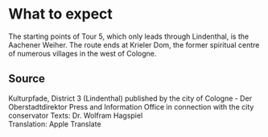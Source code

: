 # What to expect

The starting points of Tour 5, which only leads through Lindenthal, is the Aachener Weiher. The route ends at Krieler Dom, the former spiritual centre of numerous villages in the west of Cologne.

## Source

Kulturpfade, District 3 (Lindenthal)
published by the city of Cologne - Der Oberstadtdirektor
Press and Information Office in connection with the city conservator
Texts: Dr. Wolfram Hagspiel  
Translation: Apple Translate